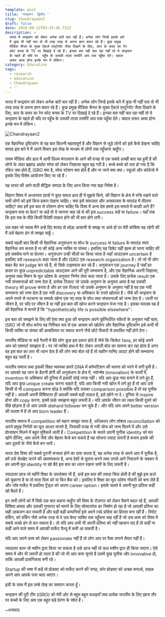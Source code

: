 ```yaml
---
template: post
title: 'चन्द्रयान  द्वितीय '
slug: chandrayaan2
draft: false
date: 2019-09-12T03:33:45.731Z
description: >
  भारत में चन्द्रयान को लेकर अनेक बातें चल रही हैं। अनेक लोग जिन्हें इसके बारे
  में कुछ भी नहीं पता वो भी तरह तरह से अपना ज्ञान बघार रहे हैं। कुछ प्रमुख
  मीडिया चैनल के मुख्य ऐंकर्ज़ एस्ट्रोनॉट जैसा दिखने के लिए, कार के कवर का रेन
  कोट बनवा के TV पर दिखाई दे रहे हैं। इनका बस नहीं चल रहा नहीं तो ये चन्द्रयान
  के पहले ही चाँद पर  पहुँच के उसकी ताज़ा तस्वीरें आप तक पहुँचा देते। ख्याल
  ज़रूर आया होगा इनके मन में लेकिन। 
category: Education
tags:
  - research
  - education
  - Chandrayaan
  - ''
---
```

भारत में चन्द्रयान को लेकर अनेक बातें चल रही हैं। अनेक लोग जिन्हें इसके बारे में कुछ भी नहीं पता वो भी तरह तरह से अपना ज्ञान बघार रहे हैं। कुछ प्रमुख मीडिया चैनल के मुख्य ऐंकर्ज़ एस्ट्रोनॉट जैसा दिखने के लिए, कार के कवर का रेन कोट बनवा के TV पर दिखाई दे रहे हैं। इनका बस नहीं चल रहा नहीं तो ये चन्द्रयान के पहले ही चाँद पर  पहुँच के उसकी ताज़ा तस्वीरें आप तक पहुँचा देते। ख्याल ज़रूर आया होगा इनके मन में लेकिन। 

![Chandrayaan2](/media/screen-shot-2019-09-12-at-9.56.41-am.png "Chandrayaan2 image found on internet - not sure if its genuine.")

एक वैज्ञानिक दृष्टिकोण से यह बात कितनी महतवपूर्ण है और विज्ञान से जुड़े लोगों को इसे कैसे देखना चाहिए शायद इस बारे में मैं अपने विचार इस लेख के माध्यम से लोगों तक पहुँचाना चाहूँगा। 

तमाम मीडिया और हाल में आयी फ़िल्म मंगलयान के आने की वजह से एक सबसे अच्छी बात यह हुयी है की लोगों के अंदर ब्रह्मांड अर्थात स्पेस को लेकर जिज्ञासा बहुत बढ़ गयी है। बच्चे बच्चे को पता हो गया है कि रॉकेट क्या होते हैं, ISRO क्या है, स्पेस स्टेशन क्या होते हैं और ना जाने क्या क्या। स्कूलो और कॉलेजो में इसके लिए विशेष आयोजन किए जा रहे हैं।

यह भारत की आने वाली बौद्धिक सम्पदा के लिए आज किया गया बड़ा निवेश है।

विज्ञान विषय में अध्यनरत छात्रों ने कुछ सवाल हाल ही में मुझसे किये, की विज्ञान के क्षेत्र में रुचि रखने वाले सभी लोगों को इसे किस प्रकार देखना चाहिए। क्या इसे सफलता और असफलता के मापदंड में तौलना चाहिए? क्या हमें इस बात से परेशान होना चाहिए कि विश्व में अन्य देश हमसे इस मामले में काफ़ी आगे हैं? चन्द्रयान पास या फ़ेल? या कहें वो ये जानना चाह रहे थे की इस success कहें या failure। यहाँ तक कि इस सब के पीछे किसी विदेशी ताक़त होने की भी बात होने लगी।

उस वक़्त जो जवाब मैंने उन्हें दिए शायद वो थोड़ा आसानी से समझ ना आये हों पर मेरी कोशिश यह रहेगी की मैं उसे बेहतर ढंग से समझा सकूँ। 

सबसे पहली बात किसी भी वैज्ञानिक अनुसंधान या शोध के success या failure के मापदंड स्वयं वैज्ञानिक तय करता है ना की कोई अन्य व्यक्ति या संस्था। इसलिए यह डिबेट यहीं ख़त्म हो जाना चाहिए की इसे सक्सेस माने या फ़ेल्यर। अनुसंधान उन्ही चीज़ों का किया जाता है जहाँ आउट्कम uncertain है इसलिए उसे research कहा जाता है और ISRO एक research organization है। तो जो भी लोग बाहर बैठ कर judge कर रहे हैं, वो सिर्फ़ टाइमपास कर रहे हैं। अनुसंधान एक journey है जहाँ हर क़दम पर कुछ unpredictable आउट्कम आने की पूरी सम्भावना है, और एक वैज्ञानिक अपनी जिज्ञासा, अनुभव तथा मिशन के मूल उदेश्य के अनुसार निर्णय लेता चला जाता है। उसके लिए प्रत्येक result एक नयी संभावनाओं को जन्म देता है, प्रत्येक रिज़ल्ट जो उसके अनुमान के अनुरूप आया है वह उसकी theory को prove करता है और हर एक रिज़ल्ट जो उसके अनुमान के अनुरूप नहीं है वह एक नयी सम्भावना को जन्म देता है एक नयी discovery या अविष्कार के रास्ते खोलता है। जैसे की चन्द्रयान के अपने रास्ते से भटकना या सम्पर्क खोना एक नए तरह के शोध तथा संभावनाओं को जन्म देता है। धरती पर जीवन है, पर चाँद पर जीवन है या नहीं इस बात की खोज करने चन्द्रयान भेजा गया है। इसका मतलब यह है की वैज्ञानिक ये मानते हैं कि "hypothetically life is possible elsewhere”। 

इस बात को समझने के लिए की ऐसा क्या हुआ की चन्द्रयान अपने पूर्वनिर्धरित संकेतों के अनुसार नहीं चला, ISRO जो भी शोध करेगा वह निश्चित रूप से एक आयाम को खोलेगा और वैज्ञानिक दृष्टिकोण इसे कभी भी किसी व्यक्ति या संस्था की क़ाबलियत पर सवाल करने जैसे छोटे विचारों से प्रभावित नहीं होने देगा।

भारतीय मीडिया या कहें गैलरी में बैठे लोग कुछ इस प्रकार होते हैं जैसे कि क्रिकेट fans, हर कोई अपने आप को एक्स्पर्ट समझता है। पर जो व्यक्ति हाथ में बैट लेकर अगली बॉल का सामना कर रहा होता है अगर वह इस बात का ज़रा भी ध्यान देता है की लोग क्या बोल रहे हैं तो यक़ीन मानिए आउट होने की सम्भावना बहुत बढ़ जाती है। 

भारतीय समाज तथा इसकी शिक्षा व्यवस्था हमारे DNA में कॉम्पटिशन की भावना को भरने में लगी हुयी है। पर आपको यह जान के हैरानी होगी की अनुसंधान के क्षेत्र में, नवोन्मेष (innovation) के कार्यों में, invention या अविष्कार की दुनिया में इसकी कोई जगह नहीं। यदि आप कुछ नया बनाने में लगे हुए हैं, यदि आप कुछ unique create करना चाहते हैं, यदि आप किसी नयी खोज में लगे हुए हैं तो आप उसे किसी से भी compare करना छोड़ दे क्योंकि यदि उसका comparison possible है तो वह यूनीक नहीं है। आपकी अपनी विशिष्टता ही आपकी सबसे बड़ी ताक़त है, इसे खोने ना दे। दुनिया से inspire होना और copy करना, इसमें फ़र्क़ समझना बहुत ज़रूरी है। यदि आपके जीवन का लक्ष्य किसी दूसरे को पीछे छोड़ना है तो आप उसके diehard follower बन चुके हैं। और यदि आप अपने better version की तलाश में हैं तो आप born leader हैं। 

भारतीय समाज में competition को महान समझा जाता है, अधिकतर लोग सोशल reconciliation को अपने प्रमुख निर्णयों का मूल आधार मानते हैं, जिसकी वजह से नयी सोच को जन्म मिलने में और उसे प्रोत्साहन मिलने में बहुत मुश्किलें आती हैं। Competition के चलते अपनी यूनीक identity को मत खोने दीजिए, आप अपने जैसे और बेहतर कैसे बन सकते हैं यह सोचना ज़्यादा ज़रूरी है बजाय इसके की आप दूसरों के जैसे कैसे बन जायें। 

भारत देश विश्व की सबसे पुरानी सभ्यता होने का दावा करता है, यह अनेक तरह से अपने आप में यूनीक है, हमें उसे सेलब्रेट करने की आवश्यकता है, अन्य देशों से तुलना करने तथा उनसे आगे निकलने  के चक्कर में हम अपनी मूल identity ना खो बैठे इस बात का ध्यान रखना सभी के लिए ज़रूरी है।

ज़्यादातर छात्र जो महँगी शिक्षा के उपभोक्ता भी हैं, उन्हें इस बात की ज़्यादा चिंता होती है की मुझे इस क़र्ज़ को चुकाना है या तो माता पिता को या फिर बैंक को। इसलिए वे शिक्षा का मूल उदेश्य नौकरी को बना लेते हैं और जॉब मार्केट में प्रचलित ट्रेंड्ज़ को अपना career option। इसके चलते वे अपनी मूल प्रतिभा कहीं खो बैठते हैं। 

इन सभी लोगों को मैं सिर्फ़ एक बात कहना चाहूँगा की विश्व के रोज़गार को लेकर पैमाने बदल रहे हैं, आपकी विशिष्ट क्षमता और उसकी गुणवत्ता को मापने के लिए सोफ्टवरेस का निर्माण हो रहा है जो आपकी प्रतिभा का सही आकलन कर सकती हैं और बड़ी बड़ी कम्पनियाँ इसे अपने HR प्रॉसेस का हिस्सा बना रहीं हैं। रिमोट वर्किंग, को वर्किंग जैसे अनेक तरह से वे उस बेस्ट व्यक्ति तक पहुँचना चाह रहीं है जो उस काम को विश्व में सबसे अच्छे ढंग से कर सकता है। तो यदि आप अभी भी अपनी प्रतिभा को नहीं पहचान पाए हैं तो कहीं ना कहीं आने वाले समय में आपकी मार्केट वैल्यू में कमी आ सकती है। 

यदि आप अपने काम को लेकर passionate नहीं हैं तो लोग आप पर पैसा लगाने तैयार नहीं हैं।

ज़्यादातर काम जो मशीन द्वारा किया जा सकता है उसे आज नहीं तो कल मशीन द्वारा ही किया जाएगा। ऐसे समय में और भी ज़रूरी हो जाता है की जो भी आप काम चुनते हैं उसमें कुछ यूनीक और  innovative हो, ताकि आपकी प्रासंगिकता बनी रहे। 

Startup की भाषा में कहें तो प्रोडक्ट को मार्केट करने की जगह, कोर प्रोडक्ट को अच्छा बनाओ, ग्राहक अपने आप आपके पास चला आएगा। 

इसी के साथ मैं इस लम्बे लेख का समापन करता हूँ। 

चन्द्रयान की पूरी टीम (ISRO) को मेरी ओर से बहुत बहुत बधाइयाँ तथा प्रत्येक भारतीय के लिए ख़ास तौर पर बच्चों के लिए आप एक बहुत बड़े प्रेरणा के स्रोत हैं।

~धन्यवाद
